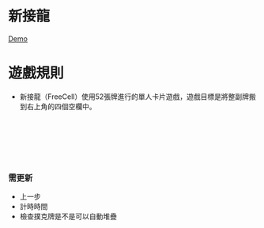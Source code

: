 # 新接龍
[Demo](https://5ock.github.io/freecell/)

# 遊戲規則
- 新接龍（FreeCell）使用52張牌進行的單人卡片遊戲，遊戲目標是將整副牌搬到右上角的四個空欄中。
 
<br>
<br>
<br>
<br>
<br>

### 需更新
- 上一步
- 計時時間
- 檢查撲克牌是不是可以自動堆疊
